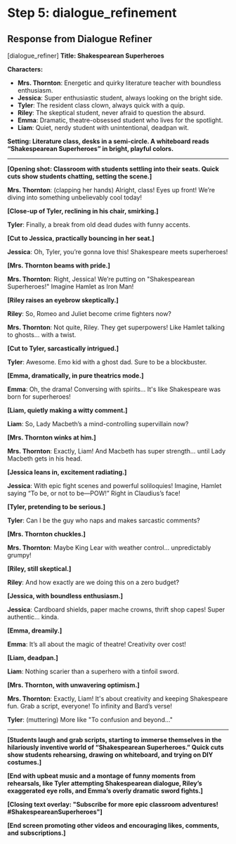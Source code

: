 # Step 5: dialogue_refinement

## Response from Dialogue Refiner

[dialogue_refiner] **Title: Shakespearean Superheroes**

**Characters:**
- **Mrs. Thornton**: Energetic and quirky literature teacher with boundless enthusiasm.
- **Jessica**: Super enthusiastic student, always looking on the bright side.
- **Tyler**: The resident class clown, always quick with a quip.
- **Riley**: The skeptical student, never afraid to question the absurd.
- **Emma**: Dramatic, theatre-obsessed student who lives for the spotlight.
- **Liam**: Quiet, nerdy student with unintentional, deadpan wit.

**Setting: Literature class, desks in a semi-circle. A whiteboard reads “Shakespearean Superheroes” in bright, playful colors.**

---

**[Opening shot: Classroom with students settling into their seats. Quick cuts show students chatting, setting the scene.]**

**Mrs. Thornton**: (clapping her hands) Alright, class! Eyes up front! We’re diving into something unbelievably cool today!

**[Close-up of Tyler, reclining in his chair, smirking.]**

**Tyler**: Finally, a break from old dead dudes with funny accents.

**[Cut to Jessica, practically bouncing in her seat.]**

**Jessica**: Oh, Tyler, you’re gonna love this! Shakespeare meets superheroes!

**[Mrs. Thornton beams with pride.]**

**Mrs. Thornton**: Right, Jessica! We’re putting on "Shakespearean Superheroes!" Imagine Hamlet as Iron Man!

**[Riley raises an eyebrow skeptically.]**

**Riley**: So, Romeo and Juliet become crime fighters now?

**Mrs. Thornton**: Not quite, Riley. They get superpowers! Like Hamlet talking to ghosts… with a twist.

**[Cut to Tyler, sarcastically intrigued.]**

**Tyler**: Awesome. Emo kid with a ghost dad. Sure to be a blockbuster.

**[Emma, dramatically, in pure theatrics mode.]**

**Emma**: Oh, the drama! Conversing with spirits... It's like Shakespeare was born for superheroes!

**[Liam, quietly making a witty comment.]**

**Liam**: So, Lady Macbeth’s a mind-controlling supervillain now?

**[Mrs. Thornton winks at him.]**

**Mrs. Thornton**: Exactly, Liam! And Macbeth has super strength… until Lady Macbeth gets in his head.

**[Jessica leans in, excitement radiating.]**

**Jessica**: With epic fight scenes and powerful soliloquies! Imagine, Hamlet saying “To be, or not to be—POW!” Right in Claudius’s face!

**[Tyler, pretending to be serious.]**

**Tyler**: Can I be the guy who naps and makes sarcastic comments?

**[Mrs. Thornton chuckles.]**

**Mrs. Thornton**: Maybe King Lear with weather control... unpredictably grumpy!

**[Riley, still skeptical.]**

**Riley**: And how exactly are we doing this on a zero budget?

**[Jessica, with boundless enthusiasm.]**

**Jessica**: Cardboard shields, paper mache crowns, thrift shop capes! Super authentic… kinda.

**[Emma, dreamily.]**

**Emma**: It’s all about the magic of theatre! Creativity over cost!

**[Liam, deadpan.]**

**Liam**: Nothing scarier than a superhero with a tinfoil sword.

**[Mrs. Thornton, with unwavering optimism.]**

**Mrs. Thornton**: Exactly, Liam! It's about creativity and keeping Shakespeare fun. Grab a script, everyone! To infinity and Bard’s verse!

**Tyler**: (muttering) More like "To confusion and beyond..."

---

**[Students laugh and grab scripts, starting to immerse themselves in the hilariously inventive world of “Shakespearean Superheroes.” Quick cuts show students rehearsing, drawing on whiteboard, and trying on DIY costumes.]**

**[End with upbeat music and a montage of funny moments from rehearsals, like Tyler attempting Shakespearean dialogue, Riley’s exaggerated eye rolls, and Emma’s overly dramatic sword fights.]**

**[Closing text overlay: "Subscribe for more epic classroom adventures! #ShakespeareanSuperheroes"]**

**[End screen promoting other videos and encouraging likes, comments, and subscriptions.]**

